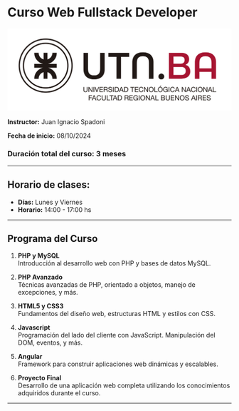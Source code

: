 # Curso Web Fullstack Developer

![Logo del Curso](./logo-utn.jpg)

**Instructor:** Juan Ignacio Spadoni

**Fecha de inicio:** 08/10/2024  

### Duración total del curso: 3 meses

---

## Horario de clases:
- **Días:** Lunes y Viernes
- **Horario:** 14:00 - 17:00 hs

---

## Programa del Curso

1. **PHP y MySQL**  
   Introducción al desarrollo web con PHP y bases de datos MySQL.

2. **PHP Avanzado**  
   Técnicas avanzadas de PHP, orientado a objetos, manejo de excepciones, y más.

3. **HTML5 y CSS3**  
   Fundamentos del diseño web, estructuras HTML y estilos con CSS.

4. **Javascript**  
   Programación del lado del cliente con JavaScript. Manipulación del DOM, eventos, y más.

5. **Angular**  
   Framework para construir aplicaciones web dinámicas y escalables.

6. **Proyecto Final**  
   Desarrollo de una aplicación web completa utilizando los conocimientos adquiridos durante el curso.

---
